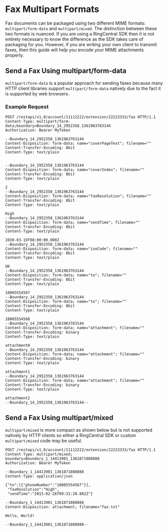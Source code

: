 # Fax Multipart Formats

Fax documents can be packaged using two different MIME formats: `multipart/form-data` and `multipart/mixed`. The distinction between these two formats is nuanced. If you are using a RingCentral SDK then it is not entirely necessary to know the difference as the SDK takes care of packaging for you. However, if you are writing your own client to transmit faxes, then this guide will help you encode your MIME attachments properly.

## Send a Fax Using multipart/form-data

`multipart/form-data` is a popular approach for sending faxes because many HTTP client libraries support `multipart/form-data` natively due to the fact it is supported by web browsers.

### Example Request

```http
POST /restapi/v1.0/account/11112222/extension/22223333/fax HTTP/1.1
Content-Type: multipart/form-data;boundary=Boundary_14_2952358_1361963763144
Authorization: Bearer MyToken

--Boundary_14_2952358_1361963763144
Content-Disposition: form-data; name="coverPageText"; filename=""
Content-Transfer-Encoding: 8bit
Content-Type: text/plain


--Boundary_14_2952358_1361963763144
Content-Disposition: form-data; name="coverIndex"; filename=""
Content-Transfer-Encoding: 8bit
Content-Type: text/plain

2
--Boundary_14_2952358_1361963763144
Content-Disposition: form-data; name="faxResolution"; filename=""
Content-Transfer-Encoding: 8bit
Content-Type: text/plain

High
--Boundary_14_2952358_1361963763144
Content-Disposition: form-data; name="sendTime"; filename=""
Content-Transfer-Encoding: 8bit
Content-Type: text/plain

2030-03-19T08:00:00.000Z
--Boundary_14_2952358_1361963763144
Content-Disposition: form-data; name="isoCode"; filename=""
Content-Transfer-Encoding: 8bit
Content-Type: text/plain

UK
--Boundary_14_2952358_1361963763144
Content-Disposition: form-data; name="to"; filename=""
Content-Transfer-Encoding: 8bit
Content-Type: text/plain

18005554567
--Boundary_14_2952358_1361963763144
Content-Disposition: form-data; name="to"; filename=""
Content-Transfer-Encoding: 8bit
Content-Type: text/plain

18005554568
--Boundary_14_2952358_1361963763144
Content-Disposition: form-data; name="attachment"; filename=""
Content-Transfer-Encoding: binary
Content-Type: text/plain

attachment0
--Boundary_14_2952358_1361963763144
Content-Disposition: form-data; name="attachment"; filename=""
Content-Transfer-Encoding: binary
Content-Type: text/plain

attachment1
--Boundary_14_2952358_1361963763144
Content-Disposition: form-data; name="attachment"; filename=""
Content-Transfer-Encoding: binary
Content-Type: text/plain

attachment2
--Boundary_14_2952358_1361963763144--
```

## Send a Fax Using multipart/mixed

`multipart/mixed` is more compact as shown below but is not supported natively by HTTP clients so either a RingCentral SDK or custom `multipart/mixed` code may be useful.

```http
POST /restapi/v1.0/account/11112222/extension/22223333/fax HTTP/1.1
Content-Type: multipart/mixed; boundary=Boundary_1_14413901_1361871080888
Authorization: Bearer MyToken

--Boundary_1_14413901_1361871080888
Content-Type: application/json

{"to":[{"phoneNumber":"18005554567"}],
 "faxResolution":"High",
 "sendTime":"2013-02-26T09:31:20.882Z"}

--Boundary_1_14413901_1361871080888
Content-Disposition: attachment; filename="fax.txt"

Hello, World!

--Boundary_1_14413901_1361871080888--
```
